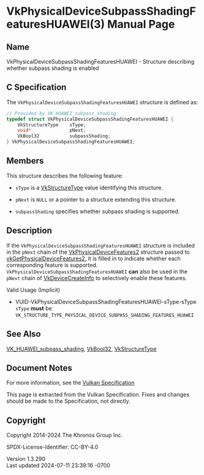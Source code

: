 # VkPhysicalDeviceSubpassShadingFeaturesHUAWEI(3) Manual Page

## Name

VkPhysicalDeviceSubpassShadingFeaturesHUAWEI - Structure describing
whether subpass shading is enabled



## <a href="#_c_specification" class="anchor"></a>C Specification

The `VkPhysicalDeviceSubpassShadingFeaturesHUAWEI` structure is defined
as:

``` c
// Provided by VK_HUAWEI_subpass_shading
typedef struct VkPhysicalDeviceSubpassShadingFeaturesHUAWEI {
    VkStructureType    sType;
    void*              pNext;
    VkBool32           subpassShading;
} VkPhysicalDeviceSubpassShadingFeaturesHUAWEI;
```

## <a href="#_members" class="anchor"></a>Members

This structure describes the following feature:

- `sType` is a [VkStructureType](https://registry.khronos.org/vulkan/specs/1.3-extensions/man/html/VkStructureType.html) value identifying
  this structure.

- `pNext` is `NULL` or a pointer to a structure extending this
  structure.

- <span id="features-subpassShading"></span> `subpassShading` specifies
  whether subpass shading is supported.

## <a href="#_description" class="anchor"></a>Description

If the `VkPhysicalDeviceSubpassShadingFeaturesHUAWEI` structure is
included in the `pNext` chain of the
[VkPhysicalDeviceFeatures2](https://registry.khronos.org/vulkan/specs/1.3-extensions/man/html/VkPhysicalDeviceFeatures2.html) structure
passed to
[vkGetPhysicalDeviceFeatures2](https://registry.khronos.org/vulkan/specs/1.3-extensions/man/html/vkGetPhysicalDeviceFeatures2.html), it is
filled in to indicate whether each corresponding feature is supported.
`VkPhysicalDeviceSubpassShadingFeaturesHUAWEI` **can** also be used in
the `pNext` chain of [VkDeviceCreateInfo](https://registry.khronos.org/vulkan/specs/1.3-extensions/man/html/VkDeviceCreateInfo.html) to
selectively enable these features.

Valid Usage (Implicit)

- <a href="#VUID-VkPhysicalDeviceSubpassShadingFeaturesHUAWEI-sType-sType"
  id="VUID-VkPhysicalDeviceSubpassShadingFeaturesHUAWEI-sType-sType"></a>
  VUID-VkPhysicalDeviceSubpassShadingFeaturesHUAWEI-sType-sType  
  `sType` **must** be
  `VK_STRUCTURE_TYPE_PHYSICAL_DEVICE_SUBPASS_SHADING_FEATURES_HUAWEI`

## <a href="#_see_also" class="anchor"></a>See Also

[VK_HUAWEI_subpass_shading](https://registry.khronos.org/vulkan/specs/1.3-extensions/man/html/VK_HUAWEI_subpass_shading.html),
[VkBool32](https://registry.khronos.org/vulkan/specs/1.3-extensions/man/html/VkBool32.html), [VkStructureType](https://registry.khronos.org/vulkan/specs/1.3-extensions/man/html/VkStructureType.html)

## <a href="#_document_notes" class="anchor"></a>Document Notes

For more information, see the <a
href="https://registry.khronos.org/vulkan/specs/1.3-extensions/html/vkspec.html#VkPhysicalDeviceSubpassShadingFeaturesHUAWEI"
target="_blank" rel="noopener">Vulkan Specification</a>

This page is extracted from the Vulkan Specification. Fixes and changes
should be made to the Specification, not directly.

## <a href="#_copyright" class="anchor"></a>Copyright

Copyright 2014-2024 The Khronos Group Inc.

SPDX-License-Identifier: CC-BY-4.0

Version 1.3.290  
Last updated 2024-07-11 23:39:16 -0700
